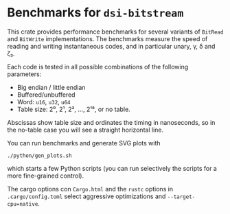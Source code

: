 # Benchmarks for `dsi-bitstream`

This crate provides performance benchmarks for several variants of 
`BitRead` and `BitWrite` implementations. The benchmarks measure the
speed of reading and writing instantaneous codes, and in particular
unary, γ, δ and ζ₃.

Each code is tested in all possible combinations of the following parameters:
- Big endian / little endian
- Buffered/unbuffered
- Word: `u16`, `u32`, `u64`
- Table size: 2⁰, 2¹, 2², ..., 2¹⁸, or no table.

Abscissas show table size and ordinates the timing in nanoseconds, so in 
the no-table case you will see a straight horizontal line.

You can run benchmarks and generate SVG plots with
```shell
./python/gen_plots.sh
```
which starts a few Python scripts (you can run selectively the scripts
for a more fine-grained control).

The cargo options con `Cargo.html` and the `rustc` options in `.cargo/config.toml` 
select aggressive optimizations and `--target-cpu=native`.
